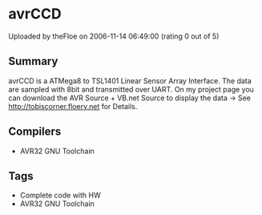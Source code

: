 # avrCCD

Uploaded by theFloe on 2006-11-14 06:49:00 (rating 0 out of 5)

## Summary

avrCCD is a ATMega8 to TSL1401 Linear Sensor Array Interface. The data are sampled with 8bit and transmitted over UART. On my project page you can download the AVR Source + VB.net Source to display the data -> See <http://tobiscorner.floery.net> for Details.

## Compilers

- AVR32 GNU Toolchain

## Tags

- Complete code with HW
- AVR32 GNU Toolchain
